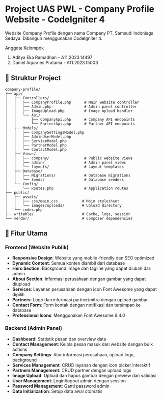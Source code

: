 # Project UAS PWL - Company Profile Website - CodeIgniter 4
Website Company Profile dengan nama Company PT. Samsudi Indoniaga Sedaya. Dibangun menggunakan CodeIgniter 4.

Anggota Kelompok
1. Aditya Eka Ramadhan – A11.2023.14497
2. Daniel Aquaries Pratama - A11.2023.15003


## 📁 Struktur Project

```
company-profile/
├── app/
│   ├── Controllers/
│   │   ├── CompanyProfile.php      # Main website controller
│   │   ├── Admin.php               # Admin panel controller
│   │   ├── ImageUpload.php         # Image upload handler
│   │   └── Api/
│   │       ├── CompanyApi.php      # Company API endpoints
│   │       └── PartnerApi.php      # Partner API endpoints
│   ├── Models/
│   │   ├── CompanySettingsModel.php
│   │   ├── AdminUserModel.php
│   │   ├── ServiceModel.php
│   │   ├── PartnerModel.php
│   │   └── ContactModel.php
│   ├── Views/
│   │   ├── company/                # Public website views
│   │   ├── admin/                  # Admin panel views
│   │   └── layouts/                # Layout templates
│   ├── Database/
│   │   ├── Migrations/             # Database migrations
│   │   └── Seeds/                  # Database seeders
│   └── Config/
│       └── Routes.php              # Application routes
├── public/
│   ├── assets/
│   │   ├── css/main.css           # Main stylesheet
│   │   └── images/uploads/        # Upload directory
│   └── index.php
├── writable/                      # Cache, logs, session
└── vendor/                        # Composer dependencies
```

## 🚀 Fitur Utama

### Frontend (Website Publik)

- **Responsive Design**: Website yang mobile-friendly dan SEO optimized
- **Dynamic Content**: Semua konten diambil dari database
- **Hero Section**: Background image dan tagline yang dapat diubah dari admin
- **About Section**: Informasi perusahaan dengan gambar yang dapat diupload
- **Services**: Layanan perusahaan dengan icon Font Awesome yang dapat dipilih
- **Partners**: Logo dan informasi partner/mitra dengan upload gambar
- **Contact Form**: Form kontak dengan notifikasi dan tersimpan ke database
- **Professional Icons**: Menggunakan Font Awesome 6.4.0

### Backend (Admin Panel)

- **Dashboard**: Statistik pesan dan overview data
- **Contact Management**: Kelola pesan masuk dari website dengan bulk actions
- **Company Settings**: Atur informasi perusahaan, upload logo, background
- **Services Management**: CRUD layanan dengan icon picker interaktif
- **Partners Management**: CRUD partner dengan upload logo
- **Image Upload**: Upload dan hapus gambar dengan preview dan validasi
- **User Management**: Login/logout admin dengan session
- **Password Management**: Ganti password admin
- **Data Initialization**: Setup data awal otomatis